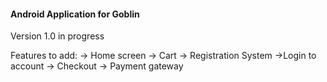 ####	Android Application for Goblin 		######

Version 1.0 in progress

Features to add: 
	-> Home screen
	-> Cart
	-> Registration System
	->Login to account
	-> Checkout
	-> Payment gateway
	